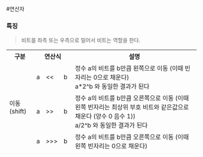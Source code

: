 #연산자
### 특징
>비트를 좌측 또는 우측으로 밀어서 비트는 역할을 한다.

<table style="border-collapse:collapse">
	<tr style="border-bottom:1px solid white">
		<th>구분</th>
		<th colspan="3">연산식</th>
		<th>설명</th>
	</tr>
	<tr style="border-bottom:1px solid white">
		<td rowspan="3">이동(shift)</td>
		<td>a</td>
		<td><<</td>
		<td>b </td>
		<td>정수 a의 비트를 b만큼 왼쪽으로 이동 (이때 빈자리는 0으로 채운다)<br> a*2^b 와 동일한 결과가 된다</td>
	</tr>
	<tr style="border-bottom:1px solid white">
		<td>a</td>
		<td>>></td>
		<td>b </td>
		<td>정수 a의 비트를 b만큼 오른쪽으로 이동 (이때 왼쪽 빈자리는 최상위 부호 비트와 같은값으로 채운다 (양수 0 음수 1))<br> a/2^b 와 동일한 결과가 된다</td>
	</tr>
	<tr style="border-bottom:1px solid white">
		<td>a</td>
		<td>>>></td>
		<td>b&nbsp </td>
		<td>정수 a의 비트를 b만큼 오른쪽으로 이동 (이때 왼쪽 빈자리는 0으로 채운다)</td>
	</tr>
</table>
